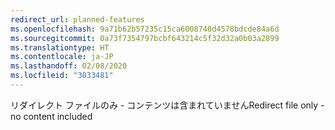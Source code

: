 ```yaml
---
redirect_url: planned-features
ms.openlocfilehash: 9a71b62b57235c15ca6008740d4578bdcde84a6d
ms.sourcegitcommit: 0a73f7354797bcbf643214c5f32d32a0b03a2899
ms.translationtype: HT
ms.contentlocale: ja-JP
ms.lasthandoff: 02/08/2020
ms.locfileid: "3033481"
---
```

<span data-ttu-id="23d6f-101">リダイレクト ファイルのみ - コンテンツは含まれていません</span><span class="sxs-lookup"><span data-stu-id="23d6f-101">Redirect file only - no content included</span></span>